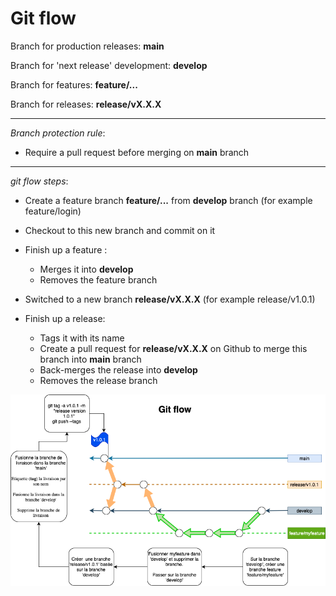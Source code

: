 # Git flow

Branch for production releases: **main**

Branch for 'next release' development: **develop**

Branch for features: **feature/...**

Branch for releases: **release/vX.X.X**

---

*Branch protection rule*:
- Require a pull request before merging on **main** branch

---

*git flow steps*:
- Create a feature branch **feature/...** from **develop** branch (for example feature/login)
- Checkout to this new branch and commit on it
- Finish up a feature :
  - Merges it into **develop**
  - Removes the feature branch

- Switched to a new branch **release/vX.X.X** (for example release/v1.0.1)
- Finish up a release:
  - Tags it with its name
  - Create a pull request for **release/vX.X.X** on Github to merge this branch into **main** branch
  - Back-merges the release into **develop**
  - Removes the release branch

![git flow](./images/gitflow.drawio.png)
